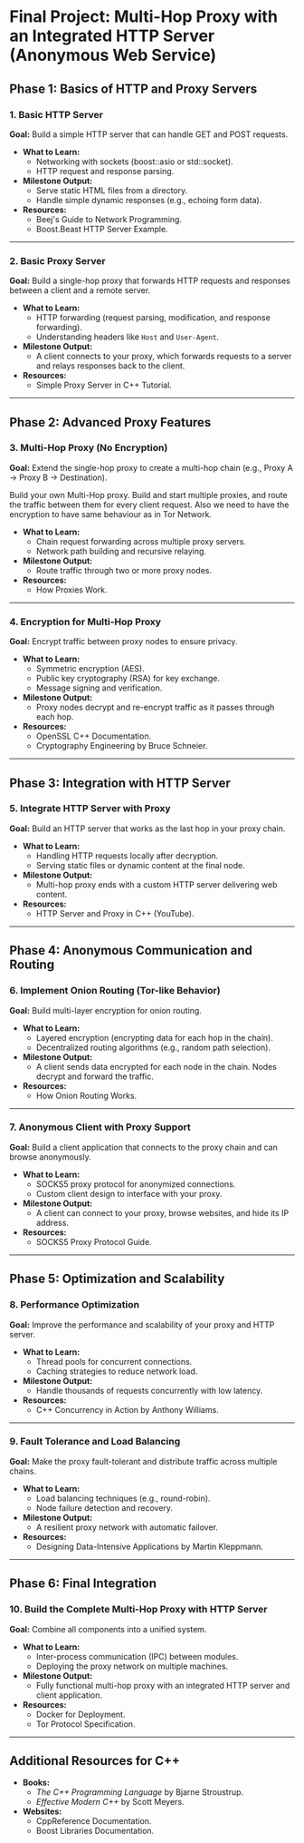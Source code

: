 # Final Project: Multi-Hop Proxy with an Integrated HTTP Server (Anonymous Web Service)

## Phase 1: Basics of HTTP and Proxy Servers

### **1. Basic HTTP Server**

**Goal:** Build a simple HTTP server that can handle GET and POST requests.

- **What to Learn:**
  - Networking with sockets (boost::asio or std::socket).
  - HTTP request and response parsing.
- **Milestone Output:**
  - Serve static HTML files from a directory.
  - Handle simple dynamic responses (e.g., echoing form data).
- **Resources:**
  - Beej's Guide to Network Programming.
  - Boost.Beast HTTP Server Example.

---

### **2. Basic Proxy Server**

**Goal:** Build a single-hop proxy that forwards HTTP requests and responses between a client and a remote server.

- **What to Learn:**
  - HTTP forwarding (request parsing, modification, and response forwarding).
  - Understanding headers like `Host` and `User-Agent`.
- **Milestone Output:**
  - A client connects to your proxy, which forwards requests to a server and relays responses back to the client.
- **Resources:**
  - Simple Proxy Server in C++ Tutorial.

---

## Phase 2: Advanced Proxy Features

### **3. Multi-Hop Proxy (No Encryption)**

**Goal:** Extend the single-hop proxy to create a multi-hop chain (e.g., Proxy A → Proxy B → Destination).

Build your own Multi-Hop proxy.
Build and start multiple proxies, and route the traffic between them for every client request.
Also we need to have the encryption to have same behaviour as in Tor Network.

- **What to Learn:**
  - Chain request forwarding across multiple proxy servers.
  - Network path building and recursive relaying.
- **Milestone Output:**
  - Route traffic through two or more proxy nodes.
- **Resources:**
  - How Proxies Work.

---

### **4. Encryption for Multi-Hop Proxy**

**Goal:** Encrypt traffic between proxy nodes to ensure privacy.

- **What to Learn:**
  - Symmetric encryption (AES).
  - Public key cryptography (RSA) for key exchange.
  - Message signing and verification.
- **Milestone Output:**
  - Proxy nodes decrypt and re-encrypt traffic as it passes through each hop.
- **Resources:**
  - OpenSSL C++ Documentation.
  - Cryptography Engineering by Bruce Schneier.

---

## Phase 3: Integration with HTTP Server

### **5. Integrate HTTP Server with Proxy**

**Goal:** Build an HTTP server that works as the last hop in your proxy chain.

- **What to Learn:**
  - Handling HTTP requests locally after decryption.
  - Serving static files or dynamic content at the final node.
- **Milestone Output:**
  - Multi-hop proxy ends with a custom HTTP server delivering web content.
- **Resources:**
  - HTTP Server and Proxy in C++ (YouTube).

---

## Phase 4: Anonymous Communication and Routing

### **6. Implement Onion Routing (Tor-like Behavior)**

**Goal:** Build multi-layer encryption for onion routing.

- **What to Learn:**
  - Layered encryption (encrypting data for each hop in the chain).
  - Decentralized routing algorithms (e.g., random path selection).
- **Milestone Output:**
  - A client sends data encrypted for each node in the chain. Nodes decrypt and forward the traffic.
- **Resources:**
  - How Onion Routing Works.

---

### **7. Anonymous Client with Proxy Support**

**Goal:** Build a client application that connects to the proxy chain and can browse anonymously.

- **What to Learn:**
  - SOCKS5 proxy protocol for anonymized connections.
  - Custom client design to interface with your proxy.
- **Milestone Output:**
  - A client can connect to your proxy, browse websites, and hide its IP address.
- **Resources:**
  - SOCKS5 Proxy Protocol Guide.

---

## Phase 5: Optimization and Scalability

### **8. Performance Optimization**

**Goal:** Improve the performance and scalability of your proxy and HTTP server.

- **What to Learn:**
  - Thread pools for concurrent connections.
  - Caching strategies to reduce network load.
- **Milestone Output:**
  - Handle thousands of requests concurrently with low latency.
- **Resources:**
  - C++ Concurrency in Action by Anthony Williams.

---

### **9. Fault Tolerance and Load Balancing**

**Goal:** Make the proxy fault-tolerant and distribute traffic across multiple chains.

- **What to Learn:**
  - Load balancing techniques (e.g., round-robin).
  - Node failure detection and recovery.
- **Milestone Output:**
  - A resilient proxy network with automatic failover.
- **Resources:**
  - Designing Data-Intensive Applications by Martin Kleppmann.

---

## Phase 6: Final Integration

### **10. Build the Complete Multi-Hop Proxy with HTTP Server**

**Goal:** Combine all components into a unified system.

- **What to Learn:**
  - Inter-process communication (IPC) between modules.
  - Deploying the proxy network on multiple machines.
- **Milestone Output:**
  - Fully functional multi-hop proxy with an integrated HTTP server and client application.
- **Resources:**
  - Docker for Deployment.
  - Tor Protocol Specification.

---

## Additional Resources for C++

- **Books:**
  - _The C++ Programming Language_ by Bjarne Stroustrup.
  - _Effective Modern C++_ by Scott Meyers.
- **Websites:**
  - CppReference Documentation.
  - Boost Libraries Documentation.
